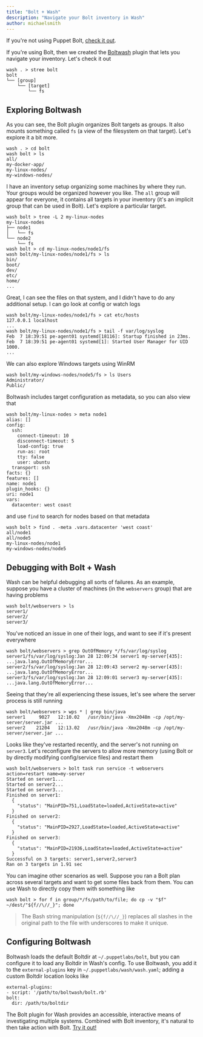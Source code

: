 ```yaml
---
title: "Bolt + Wash"
description: "Navigate your Bolt inventory in Wash"
author: michaelsmith
---
```


If you're not using Puppet Bolt, [check it out](https://puppetlabs.github.io/bolt/).

If you're using Bolt, then we created the [Boltwash](https://github.com/puppetlabs/boltwash) plugin that lets you navigate your inventory. Let's check it out
```
wash . > stree bolt
bolt
└── [group]
    └── [target]
        └── fs
```

## Exploring Boltwash

As you can see, the Bolt plugin organizes Bolt targets as groups. It also mounts something called `fs` (a view of the filesystem on that target). Let's explore it a bit more.
```
wash . > cd bolt
wash bolt > ls
all/
my-docker-app/
my-linux-nodes/
my-windows-nodes/
```

I have an inventory setup organizing some machines by where they run. Your groups would be organized however you like. The `all` group will appear for everyone, it contains all targets in your inventory (it's an implicit group that can be used in Bolt). Let's explore a particular target.
```
wash bolt > tree -L 2 my-linux-nodes
my-linux-nodes
├── node1
│   └── fs
└── node2
    └── fs
wash bolt > cd my-linux-nodes/node1/fs
wash bolt/my-linux-nodes/node1/fs > ls
bin/
boot/
dev/
etc/
home/
...
```

Great, I can see the files on that system, and I didn't have to do any additional setup. I can go look at config or watch logs
```
wash bolt/my-linux-nodes/node1/fs > cat etc/hosts
127.0.0.1 localhost
...
wash bolt/my-linux-nodes/node1/fs > tail -f var/log/syslog
Feb  7 18:39:51 pe-agent01 systemd[18116]: Startup finished in 23ms.
Feb  7 18:39:51 pe-agent01 systemd[1]: Started User Manager for UID 1000.
...
```

We can also explore Windows targets using WinRM
```
wash bolt/my-windows-nodes/node5/fs > ls Users
Administrator/
Public/
```

Boltwash includes target configuration as metadata, so you can also view that
```
wash bolt/my-linux-nodes > meta node1
alias: []
config:
  ssh:
    connect-timeout: 10
    disconnect-timeout: 5
    load-config: true
    run-as: root
    tty: false
    user: ubuntu
  transport: ssh
facts: {}
features: []
name: node1
plugin_hooks: {}
uri: node1
vars:
  datacenter: west coast
```
and use `find` to search for nodes based on that metadata
```
wash bolt > find . -meta .vars.datacenter 'west coast'
all/node1
all/node5
my-linux-nodes/node1
my-windows-nodes/node5
```

## Debugging with Bolt + Wash

Wash can be helpful debugging all sorts of failures. As an example, suppose you have a cluster of machines (in the `webservers` group) that are having problems
```
wash bolt/webservers > ls
server1/
server2/
server3/
```

You've noticed an issue in one of their logs, and want to see if it's present everywhere
```
wash bolt/webservers > grep OutOfMemory */fs/var/log/syslog
server1/fs/var/log/syslog:Jan 28 12:09:34 server1 my-server[435]: ...java.lang.OutOfMemoryError...
server2/fs/var/log/syslog:Jan 28 12:09:43 server2 my-server[435]: ...java.lang.OutOfMemoryError...
server3/fs/var/log/syslog:Jan 28 12:09:01 server3 my-server[435]: ...java.lang.OutOfMemoryError...
```

Seeing that they're all experiencing these issues, let's see where the server process is still running
```
wash bolt/webservers > wps * | grep bin/java
server1     9027   12:10.02   /usr/bin/java -Xmx2048m -cp /opt/my-server/server.jar ...
server2    21204   12:13.02   /usr/bin/java -Xmx2048m -cp /opt/my-server/server.jar ...
```

Looks like they've restarted recently, and the server's not running on `server3`. Let's reconfigure the servers to allow more memory (using Bolt or by directly modifying config/service files) and restart them
```
wash bolt/webservers > bolt task run service -t webservers action=restart name=my-server
Started on server1...
Started on server2...
Started on server3...
Finished on server1:
  {
    "status": "MainPID=751,LoadState=loaded,ActiveState=active"
  }
Finished on server2:
  {
    "status": "MainPID=2927,LoadState=loaded,ActiveState=active"
  }
Finished on server3:
  {
    "status": "MainPID=21936,LoadState=loaded,ActiveState=active"
  }
Successful on 3 targets: server1,server2,server3
Ran on 3 targets in 1.91 sec
```

You can imagine other scenarios as well. Suppose you ran a Bolt plan across several targets and want to get some files back from them. You can use Wash to directly copy them with something like
```
wash bolt > for f in group/*/fs/path/to/file; do cp -v "$f" ~/dest/"${f//\//_}"; done
```
> The Bash string manipulation (`${f//\//_}`) replaces all slashes in the original path to the file with underscores to make it unique.

## Configuring Boltwash

Boltwash loads the default Boltdir at `~/.puppetlabs/bolt`, but you can configure it to load any Boltdir in Wash's config. To use Boltwash, you add it to the `external-plugins` key in `~/.puppetlabs/wash/wash.yaml`; adding a custom Boltdir location looks like
```
external-plugins:
- script: '/path/to/boltwash/bolt.rb'
bolt:
  dir: /path/to/boltdir
```

The Bolt plugin for Wash provides an accessible, interactive means of investigating multiple systems. Combined with Bolt inventory, it's natural to then take action with Bolt. [Try it out!](https://github.com/puppetlabs/boltwash#installation-and-configuration)
